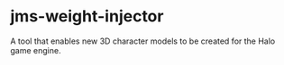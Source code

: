 # jms-weight-injector
A tool that enables new 3D character models to be created for the Halo game engine.
